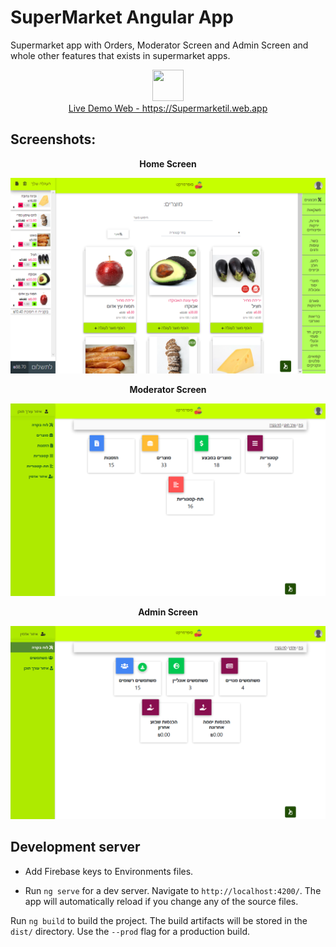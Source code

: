 # SuperMarket Angular App
Supermarket app with Orders, Moderator Screen and Admin Screen and whole other features that exists in supermarket apps.

<p align="center">
    <a href="https://supermarketil.web.app/" target="_blank">
        <img src="https://supermarketil.web.app/assets/images/fruits.svg" width="50" height="50" />
        <br>
        Live Demo Web - https://Supermarketil.web.app
    </a>
</p>


## Screenshots:
<div align="center">
    <p align="center"><strong>Home Screen</strong></p>
        <img src="https://github.com/Edenik/Supermarket-Angular-App/blob/main/media/main%20screen.png?raw=true" />
</div>

<div align="center">
    <p align="center"><strong>Moderator Screen</strong></p>
        <img src="https://github.com/Edenik/Supermarket-Angular-App/blob/main/media/moderator%20screen.png?raw=true"  />
</div>

<div align="center">
    <p align="center"><strong>Admin Screen</strong></p>
        <img src="https://github.com/Edenik/Supermarket-Angular-App/blob/main/media/admin%20screen.png?raw=true"  />
</div>


## Development server

- Add Firebase keys to Environments files.

- Run `ng serve` for a dev server. Navigate to `http://localhost:4200/`. The app will automatically reload if you change any of the source files.

Run `ng build` to build the project. The build artifacts will be stored in the `dist/` directory. Use the `--prod` flag for a production build.
